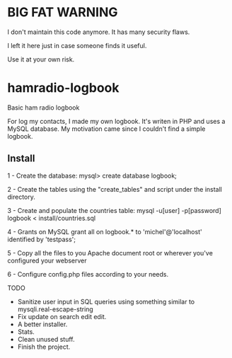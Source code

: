 BIG FAT WARNING
===============

I don't maintain this code anymore. It has many security flaws.

I left it here just in case someone finds it useful.

Use it at your own risk.

hamradio-logbook
================

Basic ham radio logbook

For log my contacts, I made my own logbook. 
It's writen in PHP and uses a MySQL database. 
My motivation came since I couldn't find a simple logbook.

Install
-------

1 - Create the database:
    mysql> create database logbook;

2 - Create the tables using the "create_tables" and script under the install directory.

3 - Create and populate the countries table:
    mysql -u[user] -p[password] logbook < install/countries.sql

4 - Grants on MySQL
    grant all on logbook.* to 'michel'@'localhost' identified by 'testpass';

5 - Copy all the files to you Apache document root or wherever you've configured your webserver


6 - Configure config.php files according to your needs.

TODO
- Sanitize user input in SQL queries using something similar to mysqli.real-escape-string
- Fix update on search edit edit.
- A better installer.
- Stats.
- Clean unused stuff.
- Finish the project.

 
